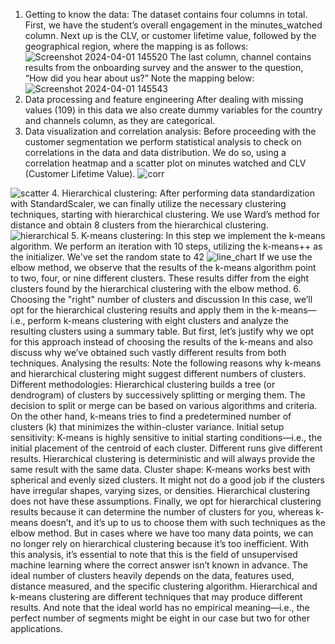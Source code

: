 1. Getting to know the data:
  The dataset contains four columns in total. 
  First, we have the student’s overall engagement in the minutes_watched column. Next up is the CLV, or customer lifetime value, followed by the geographical region, where the mapping is as follows:
![Screenshot 2024-04-01 145520](https://github.com/ElitsaKal/Customer-Segmentation-with-Hierarchical-Clustering-and-K-means/assets/162779608/6c7b3588-4094-416f-b902-62fd2bd7b498)
  The last column, channel contains results from the onboarding survey and the answer to the question, “How did you hear about us?” 
  Note the mapping below:
![Screenshot 2024-04-01 145543](https://github.com/ElitsaKal/Customer-Segmentation-with-Hierarchical-Clustering-and-K-means/assets/162779608/d8f2df7c-717d-4950-80fc-0a58014caea7)
2. Data processing and feature engineering
  After dealing with missing values (109) in this data we also create dummy variables for the country and channels column, as they are categorical.
3. Data visualization and correlation analysis:
   Before proceeding with the customer segmentation we perform statistical analysis to check on correlations in the data and data distribution.
   We do so, using a correlation heatmap and a scatter plot on minutes watched and CLV (Customer Lifetime Value).
![corr](https://github.com/ElitsaKal/Customer-Segmentation-with-Hierarchical-Clustering-and-K-means/assets/162779608/30cff576-36fa-4c7f-944c-5c31b74368f9)

![scatter](https://github.com/ElitsaKal/Customer-Segmentation-with-Hierarchical-Clustering-and-K-means/assets/162779608/a77e4977-cb1f-4b36-a0fb-0f40970f8f9c)
4. Hierarchical clustering:
After performing data standardization with StandardScaler, we can finally utilize the necessary clustering techniques, starting with hierarchical clustering. 
We use Ward’s method for distance and obtain 8 clusters from the hierarchical clustering.
![hierarchical](https://github.com/ElitsaKal/Customer-Segmentation-with-Hierarchical-Clustering-and-K-means/assets/162779608/dad3f690-9b56-4540-bfa3-92975ba67a23)
5. K-means clustering: 
In this step we implement the k-means algorithm. We perform an iteration with 10 steps, utilizing the k-means++ as the initializer. We've set the random state to 42
![line_chart](https://github.com/ElitsaKal/Customer-Segmentation-with-Hierarchical-Clustering-and-K-means/assets/162779608/26bbf95d-2d2f-4a70-a437-1b1f17c3714c)
 If we use the elbow method, we observe that the results of the k-means algorithm point to two, four, or nine different clusters. 
 These results differ from the eight clusters found by the hierarchical clustering with the elbow method.
6. Choosing the "right" number of clusters and discussion
In this case, we’ll opt for the hierarchical clustering results and apply them in the k-means—i.e., perform k-means clustering with eight clusters and analyze the resulting clusters using a summary table.
But first, let’s justify why we opt for this approach instead of choosing the results of the k-means and also discuss why we’ve obtained such vastly different results from both techniques.
Analysing the results: Note the following reasons why k-means and hierarchical clustering might suggest different numbers of clusters.
Different methodologies: Hierarchical clustering builds a tree (or dendrogram) of clusters by successively splitting or merging them. The decision to split or merge can be based on various algorithms and criteria. 
On the other hand, k-means tries to find a predetermined number of clusters (k) that minimizes the within-cluster variance.
Initial setup sensitivity: K-means is highly sensitive to initial starting conditions—i.e., the initial placement of the centroid of each cluster. Different runs give different results.
Hierarchical clustering is deterministic and will always provide the same result with the same data.
Cluster shape: K-means works best with spherical and evenly sized clusters. It might not do a good job if the clusters have irregular shapes, varying sizes, or densities.
Hierarchical clustering does not have these assumptions.
Finally, we opt for hierarchical clustering results because it can determine the number of clusters for you, whereas k-means doesn’t, and it’s up to us to choose them with such techniques as the elbow method.
But in cases where we have too many data points, we can no longer rely on hierarchical clustering because it’s too inefficient. 
With this analysis, it’s essential to note that this is the field of unsupervised machine learning where the correct answer isn’t known in advance.
The ideal number of clusters heavily depends on the data, features used, distance measured, and the specific clustering algorithm. Hierarchical and k-means clustering are different techniques that may produce different results. 
And note that the ideal world has no empirical meaning—i.e., the perfect number of segments might be eight in our case but two for other applications.
